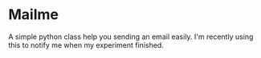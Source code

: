 # Mailme
A simple python class help you sending an email easily. I'm recently using this to notify me when my experiment finished.

